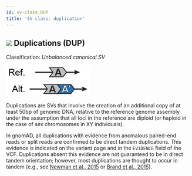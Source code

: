 ```yaml
---
id: sv-class_DUP
title: 'SV class: duplication'
---
```


## ![](https://placehold.it/15/2376B2/000000?text=+) Duplications (DUP)

Classification: _Unbalanced canonical SV_

![Duplication (DUP)](gnomAD_browser.SV_schematics_DUP.png)

Duplications are SVs that involve the creation of an additional copy of at least 50bp of genomic DNA, relative to the reference genome assembly under the assumption that all loci in the reference are diploid (or haploid in the case of sex chromosomes in XY individuals).

In gnomAD, all duplications with evidence from anomalous paired-end reads or split reads are confirmed to be direct tandem duplications. This evidence is indicated on the variant page and in the `EVIDENCE` field of the VCF. Duplications absent this evidence are not guaranteed to be in direct tandem orientation; however, most duplications are thought to occur in tandem (e.g., see [Newman et al., 2015](https://www.ncbi.nlm.nih.gov/pubmed/25640679) or [Brand et al., 2015](https://www.ncbi.nlm.nih.gov/pubmed/26094575)).
